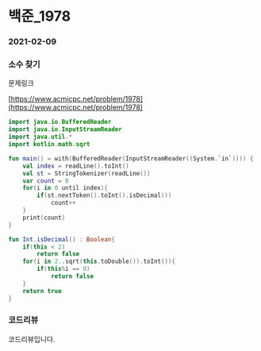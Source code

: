 # 백준_1978

### 2021-02-09

### 소수 찾기

문제링크

[https://www.acmicpc.net/problem/1978](https://www.acmicpc.net/problem/1978)

```kotlin
import java.io.BufferedReader
import java.io.InputStreamReader
import java.util.*
import kotlin.math.sqrt

fun main() = with(BufferedReader(InputStreamReader((System.`in`)))) {
    val index = readLine().toInt()
    val st = StringTokenizer(readLine())
    var count = 0
    for(i in 0 until index){
        if(st.nextToken().toInt().isDecimal())
            count++
    }
    print(count)
}

fun Int.isDecimal() : Boolean{
    if(this < 2)
        return false
    for(i in 2..sqrt(this.toDouble()).toInt()){
        if(this%i == 0)
            return false
    }
    return true
}
```

### 코드리뷰

코드리뷰입니다.